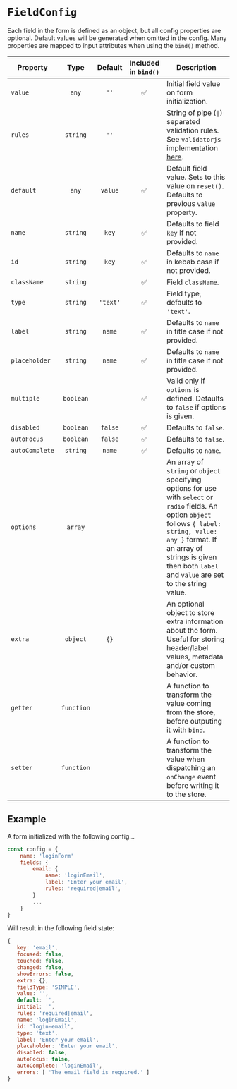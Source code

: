 # `FieldConfig`

Each field in the form is defined as an object, but all config properties are optional. Default values will be generated when omitted in the config. Many properties are mapped to input attributes when using the `bind()` method.

| Property       |    Type    |  Default | Included in `bind()` | Description                                                                                                                                                                                                                                                |
|----------------|:----------:|:--------:|:--------------------:|------------------------------------------------------------------------------------------------------------------------------------------------------------------------------------------------------------------------------------------------------------|
| `value`        |    `any`   |   `''`   |  :white_check_mark:  | Initial field value on form initialization.                                                                                                                                                                                                                |
| `rules`        |  `string`  |   `''`   |                      | String of pipe (<code>&#124;</code>) separated validation rules. See `validatorjs` implementation [here](https://github.com/skaterdav85/validatorjs#available-rules).                                                                                      |
| `default`      |    `any`   |  `value` |  :white_check_mark:  | Default field value. Sets to this value on `reset()`. Defaults to previous `value` property.                                                                                                                                                               |
| `name`         |  `string`  |   `key`  |  :white_check_mark:  | Defaults to field `key` if not provided.                                                                                                                                                                                                                   |
| `id`           |  `string`  |   `key`  |  :white_check_mark:  | Defaults to `name` in kebab case if not provided.                                                                                                                                                                                                          |
| `className`    |  `string`  |          |  :white_check_mark:  | Field `className`.                                                                                                                                                                                                                                         |
| `type`         |  `string`  | `'text'` |  :white_check_mark:  | Field type, defaults to `'text'`.                                                                                                                                                                                                                          |
| `label`        |  `string`  |  `name`  |  :white_check_mark:  | Defaults to `name` in title case if not provided.                                                                                                                                                                                                          |
| `placeholder`  |  `string`  |  `name`  |  :white_check_mark:  | Defaults to `name` in title case if not provided.                                                                                                                                                                                                          |
| `multiple`     |  `boolean` |          |  :white_check_mark:  | Valid only if `options` is defined. Defaults to `false` if options is given.                                                                                                                                                                               |
| `disabled`     |  `boolean` |  `false` |  :white_check_mark:  | Defaults to `false`.                                                                                                                                                                                                                                       |
| `autoFocus`    |  `boolean` |  `false` |  :white_check_mark:  | Defaults to `false`.                                                                                                                                                                                                                                       |
| `autoComplete` |  `string`  |  `name`  |  :white_check_mark:  | Defaults to `name`.                                                                                                                                                                                                                                        |
| `options`      |   `array`  |          |                      | An array of `string` or `object` specifying options for use with `select` or `radio` fields. An option `object` follows `{ label: string, value: any }` format. If an array of strings is given then both `label` and `value` are set to the string value. |
| `extra`        |  `object`  |   `{}`   |                      | An optional object to store extra information about the form. Useful for storing header/label values, metadata and/or custom behavior.                                                                                                                     |
| `getter`       | `function` |          |                      | A function to transform the value coming from the store, before outputing it with `bind`.                                                                                                                                                                  |
| `setter`       | `function` |          |                      | A function to transform the value when dispatching an `onChange` event before writing it to the store.                                                                                                                                                     |

## Example

A form initialized with the following config...

```javascript
const config = {
    name: 'loginForm'
    fields: {
        email: {
            name: 'loginEmail',
            label: 'Enter your email',
            rules: 'required|email',
        }
        ...
    }
}
```

Will result in the following field state:

```javascript
{
   key: 'email',
   focused: false,
   touched: false,
   changed: false,
   showErrors: false,
   extra: {},
   fieldType: 'SIMPLE',
   value: '',
   default: '',
   initial: '',
   rules: 'required|email',
   name: 'loginEmail',
   id: 'login-email',
   type: 'text',
   label: 'Enter your email',
   placeholder: 'Enter your email',
   disabled: false,
   autoFocus: false,
   autoComplete: 'loginEmail',
   errors: [ 'The email field is required.' ]
}
```

